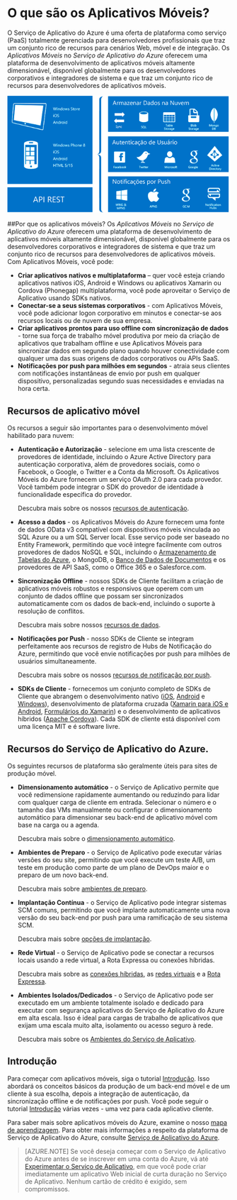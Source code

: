 <properties
	pageTitle="O que são os Aplicativos Móveis"
	description="Saiba quais são as vantagens que o Serviço de Aplicativo traz para seus aplicativos móveis corporativos."
	services="app-service\mobile"
	documentationCenter=""
	authors="adrianhall"
	manager="dwrede"
	editor=""/>

<tags
	ms.service="app-service-mobile"
	ms.workload="na"
	ms.tgt_pltfrm="mobile-multiple"
	ms.devlang="na"
	ms.topic="hero-article"
	ms.date="05/03/2016"
	ms.author="krisagh"/>

# <a name="getting-started"> </a>O que são os Aplicativos Móveis?

O Serviço de Aplicativo do Azure é uma oferta de plataforma como serviço (PaaS) totalmente gerenciada para desenvolvedores profissionais que traz um conjunto rico de recursos para cenários Web, móvel e de integração. Os *Aplicativos Móveis* no *Serviço de Aplicativo do Azure* oferecem uma plataforma de desenvolvimento de aplicativos móveis altamente dimensionável, disponível globalmente para os desenvolvedores corporativos e integradores de sistema e que traz um conjunto rico de recursos para desenvolvedores de aplicativos móveis.

![Aplicativos Móveis](./media/app-service-mobile-value-prop/overview.png)

##Por que os aplicativos móveis?
Os *Aplicativos Móveis* no *Serviço de Aplicativo do Azure* oferecem uma plataforma de desenvolvimento de aplicativos móveis altamente dimensionável, disponível globalmente para os desenvolvedores corporativos e integradores de sistema e que traz um conjunto rico de recursos para desenvolvedores de aplicativos móveis. Com Aplicativos Móveis, você pode:

- **Criar aplicativos nativos e multiplataforma** – quer você esteja criando aplicativos nativos iOS, Android e Windows ou aplicativos Xamarin ou Cordova (Phonegap) multiplataforma, você pode aproveitar o Serviço de Aplicativo usando SDKs nativos.
- **Conectar-se a seus sistemas corporativos** - com Aplicativos Móveis, você pode adicionar logon corporativo em minutos e conectar-se aos recursos locais ou de nuvem de sua empresa.
- **Criar aplicativos prontos para uso offline com sincronização de dados** - torne sua força de trabalho móvel produtiva por meio da criação de aplicativos que trabalham offline e use Aplicativos Móveis para sincronizar dados em segundo plano quando houver conectividade com qualquer uma das suas origens de dados corporativos ou APIs SaaS.
- **Notificações por push para milhões em segundos** - atraia seus clientes com notificações instantâneas de envio por push em qualquer dispositivo, personalizadas segundo suas necessidades e enviadas na hora certa.

## Recursos de aplicativo móvel
Os recursos a seguir são importantes para o desenvolvimento móvel habilitado para nuvem:

- **Autenticação e Autorização** - selecione em uma lista crescente de provedores de identidade, incluindo o Azure Active Directory para autenticação corporativa, além de provedores sociais, como o Facebook, o Google, o Twitter e a Conta da Microsoft. Os Aplicativos Móveis do Azure fornecem um serviço OAuth 2.0 para cada provedor. Você também pode integrar o SDK do provedor de identidade à funcionalidade específica do provedor.

  Descubra mais sobre os nossos [recursos de autenticação].

- **Acesso a dados** - os Aplicativos Móveis do Azure fornecem uma fonte de dados OData v3 compatível com dispositivos móveis vinculada ao SQL Azure ou a um SQL Server local. Esse serviço pode ser baseado no Entity Framework, permitindo que você integre facilmente com outros provedores de dados NoSQL e SQL, incluindo o [Armazenamento de Tabelas do Azure], o MongoDB, o [Banco de Dados de Documentos] e os provedores de API SaaS, como o Office 365 e o Salesforce.com.
- **Sincronização Offline** - nossos SDKs de Cliente facilitam a criação de aplicativos móveis robustos e responsivos que operem com um conjunto de dados offline que possam ser sincronizados automaticamente com os dados de back-end, incluindo o suporte à resolução de conflitos.

  Descubra mais sobre nossos [recursos de dados].

- **Notificações por Push** - nosso SDKs de Cliente se integram perfeitamente aos recursos de registro de Hubs de Notificação do Azure, permitindo que você envie notificações por push para milhões de usuários simultaneamente.

  Descubra mais sobre os nossos [recursos de notificação por push].

- **SDKs de Cliente** - fornecemos um conjunto completo de SDKs de Cliente que abrangem o desenvolvimento nativo ([iOS], [Android] e [Windows]), desenvolvimento de plataforma cruzada ([Xamarin para iOS e Android], [Formulários do Xamarin]) e o desenvolvimento de aplicativos híbridos ([Apache Cordova]). Cada SDK de cliente está disponível com uma licença MIT e é software livre.

## Recursos do Serviço de Aplicativo do Azure.
Os seguintes recursos de plataforma são geralmente úteis para sites de produção móvel.

- **Dimensionamento automático** - o Serviço de Aplicativo permite que você redimensione rapidamente aumentando ou reduzindo para lidar com qualquer carga de cliente em entrada. Selecionar o número e o tamanho das VMs manualmente ou configurar o dimensionamento automático para dimensionar seu back-end de aplicativo móvel com base na carga ou a agenda.

  Descubra mais sobre o [dimensionamento automático].

- **Ambientes de Preparo** - o Serviço de Aplicativo pode executar várias versões do seu site, permitindo que você execute um teste A/B, um teste em produção como parte de um plano de DevOps maior e o preparo de um novo back-end.

  Descubra mais sobre [ambientes de preparo].

- **Implantação Contínua** - o Serviço de Aplicativo pode integrar sistemas SCM comuns, permitindo que você implante automaticamente uma nova versão do seu back-end por push para uma ramificação de seu sistema SCM.

  Descubra mais sobre [opções de implantação].

- **Rede Virtual** - o Serviço de Aplicativo pode se conectar a recursos locais usando a rede virtual, a Rota Expressa ou conexões híbridas.

  Descubra mais sobre as [conexões híbridas], as [redes virtuais] e a [Rota Expressa].

- **Ambientes Isolados/Dedicados** - o Serviço de Aplicativo pode ser executado em um ambiente totalmente isolado e dedicado para executar com segurança aplicativos do Serviço de Aplicativo do Azure em alta escala. Isso é ideal para cargas de trabalho de aplicativos que exijam uma escala muito alta, isolamento ou acesso seguro à rede.

  Descubra mais sobre os [Ambientes do Serviço de Aplicativo].

## Introdução ##
Para começar com aplicativos móveis, siga o tutorial [Introdução]. Isso abordará os conceitos básicos da produção de um back-end móvel e de um cliente à sua escolha, depois a integração de autenticação, da sincronização offline e de notificações por push. Você pode seguir o tutorial [Introdução] várias vezes - uma vez para cada aplicativo cliente.

Para saber mais sobre aplicativos móveis do Azure, examine o nosso [mapa de aprendizagem]. Para obter mais informações a respeito da plataforma de Serviço de Aplicativo do Azure, consulte [Serviço de Aplicativo do Azure].

>[AZURE.NOTE] Se você deseja começar com o Serviço de Aplicativo do Azure antes de se inscrever em uma conta do Azure, vá até [Experimentar o Serviço de Aplicativo](https://tryappservice.azure.com/?appServiceName=mobile), em que você pode criar imediatamente um aplicativo Web inicial de curta duração no Serviço de Aplicativo. Nenhum cartão de crédito é exigido, sem compromissos.

<!-- URLs. -->
[Migrate your Mobile Service to App Service]: app-service-mobile-migrating-from-mobile-services.md
[Serviço de Aplicativo do Azure]: ../app-service/app-service-value-prop-what-is.md
[Introdução]: app-service-mobile-ios-get-started.md
[Armazenamento de Tabelas do Azure]: ../storage/storage-getting-started-guide.md
[Banco de Dados de Documentos]: ../documentdb/documentdb-get-started.md
[recursos de autenticação]: ./app-service-mobile-auth.md
[recursos de dados]: ./app-service-mobile-offline-data-sync.md
[recursos de notificação por push]: ../notification-hubs/notification-hubs-overview.md
[iOS]: ./app-service-mobile-ios-how-to-use-client-library.md
[Android]: ./app-service-mobile-android-how-to-use-client-library.md
[Windows]: ./app-service-mobile-dotnet-how-to-use-client-library.md
[Xamarin para iOS e Android]: ./app-service-mobile-dotnet-how-to-use-client-library.md
[Formulários do Xamarin]: ./app-service-mobile-xamarin-forms-get-started.md
[Apache Cordova]: ./app-service-mobile-cordova-how-to-use-client-library.md
[dimensionamento automático]: ../app-service-web/web-sites-scale.md
[ambientes de preparo]: ../app-service-web/web-sites-staged-publishing.md
[opções de implantação]: ../app-service-web/web-sites-deploy.md
[conexões híbridas]: ../app-service-web/web-sites-hybrid-connection-get-started.md
[redes virtuais]: ../app-service-web/web-sites-integrate-with-vnet.md
[Rota Expressa]: ../app-service/app-service-app-service-environment-network-configuration-expressroute.md
[Ambientes do Serviço de Aplicativo]: ../app-service-web/app-service-app-service-environment-intro.md
[mapa de aprendizagem]: https://azure.microsoft.com/pt-BR/documentation/learning-paths/appservice-mobileapps/

<!----HONumber=AcomDC_0511_2016-->